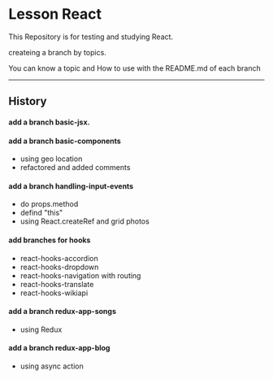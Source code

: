 
# Lesson React

This Repository is for testing and studying React.

createing a branch by topics.

You can know a topic and How to use with the README.md of each branch

---

## History
#### add a branch basic-jsx.  
#### add a branch basic-components  
  - using geo location
  - refactored and added comments  
#### add a branch handling-input-events  
  - do props.method  
  - defind "this"  
  - using React.createRef and grid photos  
#### add branches for hooks
- react-hooks-accordion
- react-hooks-dropdown
- react-hooks-navigation with routing
- react-hooks-translate
- react-hooks-wikiapi
#### add a branch redux-app-songs
- using Redux
#### add a branch redux-app-blog
- using async action 
